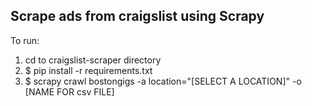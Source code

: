 ## Scrape ads from craigslist using Scrapy

To run:
1) cd to craigslist-scraper directory
2) $ pip install -r requirements.txt 
3) $ scrapy crawl bostongigs -a location="[SELECT A LOCATION]" -o [NAME FOR csv FILE]



